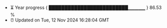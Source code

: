 - ⏳ Year progress { █████████████████████████▁▁▁▁▁ } 86.53 %
- ⏰ Updated on Tue, 12 Nov 2024 16:28:04 GMT

